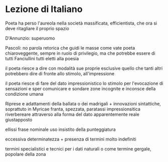 # Lezione di Italiano


Poeta ha perso l'aureola nella società massificata, efficientista, che ora si deve ritagliare il proprio spazio

D'Annunzio: superuomo

Pascoli: no parola retorica che guidi le masse come vate
poeta chiaroveggente, sempre in ruolo di privilegio, ma che potrebbe essere di tutti
Fanciullini tutti eletti alla poesia

il poeta riesce a dire con modalità sue proprie esclusive quello che tanti altri potrebbero dire di fronte allo stimolo, all'impressione

il poeta riesce di fare del dato impressionistico lo stimolo per l'evocazione di sensazioni e sper comunicare e sondare zone incognite e inconsce della condizione umana

Riprese e adattamenti della ballata o dei madrigali + innovazioni sintattiche, soprattuto in Myricae
franta, spezzata, paratassi impressionsitica
riverbereare attraverso alla forma del dato apparentemente reale giustapposto

ellissi frase nominale uso insistito della punteggiatura

eccessiva determinatezza + presenza di termini molto indefiniti

termini specialistici e tecnici per i dati naturali
o come termine gergale, popolare della zona

<!--stackedit_data:
eyJoaXN0b3J5IjpbMTI4Mjc5OTU5Nl19
-->